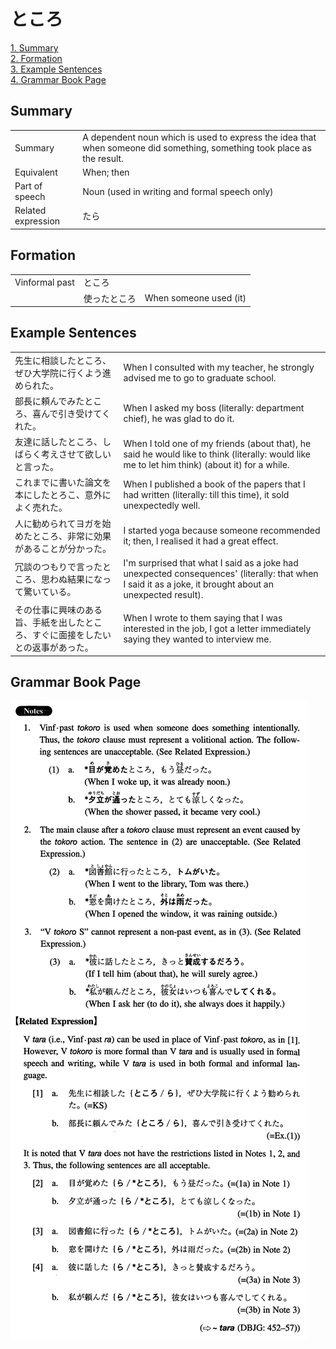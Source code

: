 # ところ

[1. Summary](#summary)<br>
[2. Formation](#formation)<br>
[3. Example Sentences](#example-sentences)<br>
[4. Grammar Book Page](#grammar-book-page)<br>


## Summary

<table><tr>   <td>Summary</td>   <td>A dependent noun which is used to express the idea that when someone did something, something took place as the result.</td></tr><tr>   <td>Equivalent</td>   <td>When; then</td></tr><tr>   <td>Part of speech</td>   <td>Noun (used in writing and formal speech only)</td></tr><tr>   <td>Related expression</td>   <td>たら</td></tr></table>

## Formation

<table class="table"><tbody><tr class="tr head"><td class="td"><span class="bold">Vinformal past</span></td><td class="td"><span class="concept">ところ</span></td><td class="td"></td></tr><tr class="tr"><td class="td"></td><td class="td"><span>使った</span><span class="concept">ところ</span></td><td class="td"><span>When someone used (it)</span> </td></tr></tbody></table>

## Example Sentences

<table><tr>   <td>先生に相談したところ、ぜひ大学院に行くよう進められた。</td>   <td>When I consulted with my teacher, he strongly advised me to go to graduate school.</td></tr><tr>   <td>部長に頼んでみたところ、喜んで引き受けてくれた。</td>   <td>When I asked my boss (literally: department chief), he was glad to do it.</td></tr><tr>   <td>友達に話したところ、しばらく考えさせて欲しいと言った。</td>   <td>When I told one of my friends (about that), he said he would like to think (literally: would like me to let him think) (about it) for a while.</td></tr><tr>   <td>これまでに書いた論文を本にしたとろこ、意外によく売れた。</td>   <td>When I published a book of the papers that I had written (literally: till this time), it sold unexpectedly well.</td></tr><tr>   <td>人に勧められてヨガを始めたところ、非常に効果があることが分かった。</td>   <td>I started yoga because someone recommended it; then, I realised it had a great effect.</td></tr><tr>   <td>冗談のつもりで言ったところ、思わぬ結果になって驚いている。</td>   <td>I'm surprised that what I said as a joke had unexpected consequences' (literally: that when I said it as a joke, it brought about an unexpected result).</td></tr><tr>   <td>その仕事に興味のある旨、手紙を出したところ、すぐに面接をしたいとの返事があった。</td>   <td>When I wrote to them saying that I was interested in the job, I got a letter immediately saying they wanted to interview me.</td></tr></table>

## Grammar Book Page

![](../img/Intermediateところ.png)

